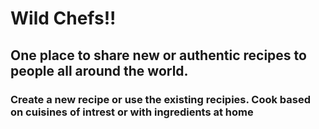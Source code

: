 # Wild Chefs!!

## One place to share new or authentic recipes to people all around the world.

### Create a new recipe or use the existing recipies. Cook based on cuisines of intrest or with ingredients at home
